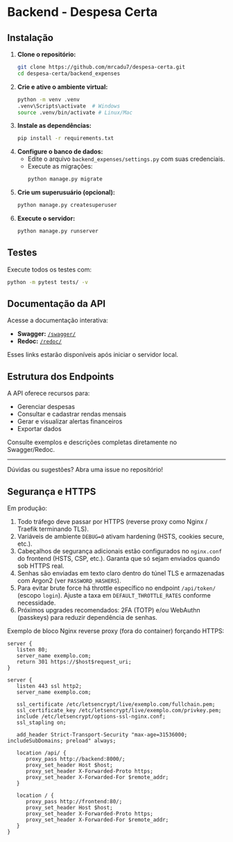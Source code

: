 # Backend - Despesa Certa

## Instalação

1. **Clone o repositório:**
   ```sh
   git clone https://github.com/mrcadu7/despesa-certa.git
   cd despesa-certa/backend_expenses
   ```
2. **Crie e ative o ambiente virtual:**
   ```sh
   python -m venv .venv
   .venv\Scripts\activate  # Windows
   source .venv/bin/activate # Linux/Mac
   ```
3. **Instale as dependências:**
   ```sh
   pip install -r requirements.txt
   ```
4. **Configure o banco de dados:**
   - Edite o arquivo `backend_expenses/settings.py` com suas credenciais.
   - Execute as migrações:
     ```sh
     python manage.py migrate
     ```
5. **Crie um superusuário (opcional):**
   ```sh
   python manage.py createsuperuser
   ```
6. **Execute o servidor:**
   ```sh
   python manage.py runserver
   ```

## Testes

Execute todos os testes com:
```sh
python -m pytest tests/ -v
```

## Documentação da API

Acesse a documentação interativa:
- **Swagger:** [`/swagger/`](http://localhost:8000/swagger/)
- **Redoc:** [`/redoc/`](http://localhost:8000/redoc/)

Esses links estarão disponíveis após iniciar o servidor local.

## Estrutura dos Endpoints

A API oferece recursos para:
- Gerenciar despesas
- Consultar e cadastrar rendas mensais
- Gerar e visualizar alertas financeiros
- Exportar dados

Consulte exemplos e descrições completas diretamente no Swagger/Redoc.

---

Dúvidas ou sugestões? Abra uma issue no repositório!

## Segurança e HTTPS

Em produção:
1. Todo tráfego deve passar por HTTPS (reverse proxy como Nginx / Traefik terminando TLS).
2. Variáveis de ambiente `DEBUG=0` ativam hardening (HSTS, cookies secure, etc.).
3. Cabeçalhos de segurança adicionais estão configurados no `nginx.conf` do frontend (HSTS, CSP, etc.). Garanta que só sejam enviados quando sob HTTPS real.
4. Senhas são enviadas em texto claro dentro do túnel TLS e armazenadas com Argon2 (ver `PASSWORD_HASHERS`).
5. Para evitar brute force há throttle específico no endpoint `/api/token/` (escopo `login`). Ajuste a taxa em `DEFAULT_THROTTLE_RATES` conforme necessidade.
6. Próximos upgrades recomendados: 2FA (TOTP) e/ou WebAuthn (passkeys) para reduzir dependência de senhas.

Exemplo de bloco Nginx reverse proxy (fora do container) forçando HTTPS:
```
server {
   listen 80;
   server_name exemplo.com;
   return 301 https://$host$request_uri;
}

server {
   listen 443 ssl http2;
   server_name exemplo.com;

   ssl_certificate /etc/letsencrypt/live/exemplo.com/fullchain.pem;
   ssl_certificate_key /etc/letsencrypt/live/exemplo.com/privkey.pem;
   include /etc/letsencrypt/options-ssl-nginx.conf;
   ssl_stapling on;

   add_header Strict-Transport-Security "max-age=31536000; includeSubDomains; preload" always;

   location /api/ {
      proxy_pass http://backend:8000/;
      proxy_set_header Host $host;
      proxy_set_header X-Forwarded-Proto https;
      proxy_set_header X-Forwarded-For $remote_addr;
   }

   location / {
      proxy_pass http://frontend:80/;
      proxy_set_header Host $host;
      proxy_set_header X-Forwarded-Proto https;
      proxy_set_header X-Forwarded-For $remote_addr;
   }
}
```

